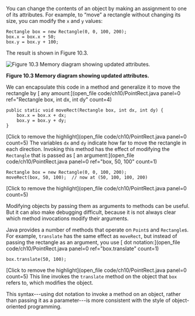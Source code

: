 You can change the contents of an object by making an assignment to one of its attributes. For example, to “move” a rectangle without changing its size, you can modify the `x` and `y` values:

```code
Rectangle box = new Rectangle(0, 0, 100, 200);
box.x = box.x + 50;
box.y = box.y + 100;
```

The result is shown in Figure 10.3.

![Figure 10.3 Memory diagram showing updated attributes.](figs/rectangle2.jpg)

**Figure 10.3 Memory diagram showing updated attributes.**


We can encapsulate this code in a method and generalize it to move the rectangle by
[ any amount:](open_file code/ch10/PointRect.java panel=0 ref="Rectangle box, int dx, int dy" count=4)


```code
public static void moveRect(Rectangle box, int dx, int dy) {
    box.x = box.x + dx;
    box.y = box.y + dy;
}
```

[Click to remove the highlight](open_file code/ch10/PointRect.java panel=0 count=5)
 The variables `dx` and `dy` indicate how far to move the rectangle in each direction. Invoking this method has the effect of modifying the `Rectangle` that is passed as [ an argument:](open_file code/ch10/PointRect.java panel=0 ref="box, 50, 100" count=1)


```code
Rectangle box = new Rectangle(0, 0, 100, 200);
moveRect(box, 50, 100);  // now at (50, 100, 100, 200)
```

[Click to remove the highlight](open_file code/ch10/PointRect.java panel=0 count=5)


Modifying objects by passing them as arguments to methods can be useful. But it can also make debugging difficult, because it is not always clear which method invocations modify their arguments.

Java provides a number of methods that operate on `Point`s and `Rectangle`s. For example, `translate` has the same effect as `moveRect`, but instead of passing the rectangle as an argument, you use [ dot notation:](open_file code/ch10/PointRect.java panel=0 ref="box.translate" count=1)


```code
box.translate(50, 100);
```

[Click to remove the highlight](open_file code/ch10/PointRect.java panel=0 count=5)
 This line invokes the `translate` method on the object that `box` refers to, which modifies the object.


This syntax---using dot notation to invoke a method on an object, rather than passing it as a parameter---is more consistent with the style of object-oriented programming.